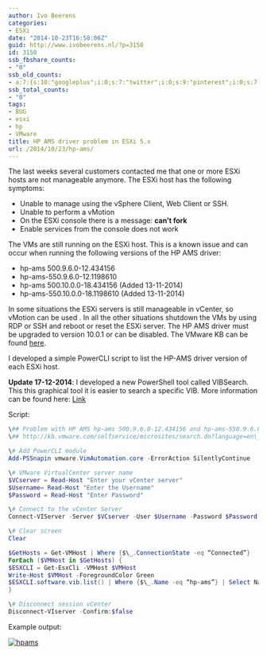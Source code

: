 ```yaml
---
author: Ivo Beerens
categories:
- ESXi
date: "2014-10-23T16:58:06Z"
guid: http://www.ivobeerens.nl/?p=3150
id: 3150
ssb_fbshare_counts:
- "0"
ssb_old_counts:
- a:7:{s:10:"googleplus";i:0;s:7:"twitter";i:0;s:9:"pinterest";i:0;s:7:"fbshare";i:0;s:8:"linkedin";i:0;s:6:"reddit";i:0;s:6:"tumblr";i:0;}
ssb_total_counts:
- "0"
tags:
- BUG
- esxi
- hp
- VMware
title: HP AMS driver problem in ESXi 5.x
url: /2014/10/23/hp-ams/
---
```


The last weeks several customers contacted me that one or more ESXi hosts are not manageable anymore. The ESXi host has the following symptoms:

- Unable to manage using the vSphere Client, Web Client or SSH.
- Unable to perform a vMotion
- On the ESXi console there is a message: **can’t fork**
- Enable services from the console does not work

The VMs are still running on the ESXi host. This is a known issue and can occur when running the following versions of the HP AMS driver:

- hp-ams 500.9.6.0-12.434156
- hp-ams-550.9.6.0-12.1198610
- hp-ams 500.10.0.0-18.434156 (Added 13-11-2014)
- hp-ams-550.10.0.0-18.1198610 (Added 13-11-2014)

In some situations the ESXi servers is still manageable in vCenter, so vMotion can be used . In all the other situations shutdown the VMs by using RDP or SSH and reboot or reset the ESXi server. The HP AMS driver must be upgraded to version 10.0.1 or can be disabled. The VMware KB can be found [here](http://kb.vmware.com/selfservice/microsites/search.do?language=en_US&cmd=displayKC&externalId=2085618).

I developed a simple PowerCLI script to list the HP-AMS driver version of each ESXi host.

**Update 17-12-2014**: I developed a new PowerShell tool called VIBSearch. This this graphical tool it is easier to search a specific VIB. More information can be found here: [Link](http://localhost/2014/12/17/vibsearch-finding-vib-versions/)

Script:

```powershell  
\## Problem with HP AMS hp-ams 500.9.6.0-12.434156 and hp-ams-550.9.6.0-12.1198610  
\## http://kb.vmware.com/selfservice/microsites/search.do?language=en\_US&amp;cmd=displayKC&amp;externalId=2085618

\# Add PowerCLI module  
Add-PSSnapin vmware.VimAutomation.core -ErrorAction SilentlyContinue

\# VMware VirtualCenter server name  
$VCserver = Read-Host "Enter your vCenter server"  
$Username= Read-Host "Enter the Username"  
$Password = Read-Host "Enter Password"

\# Connect to the vCenter Server  
Connect-VIServer -Server $VCserver -User $Username -Password $Password -port 443

\# Clear screen  
Clear

$GetHosts = Get-VMHost | Where {$\_.ConnectionState -eq “Connected”}  
ForEach ($VMHost in $GetHosts) {  
$ESXCLI = Get-EsxCli -VMHost $VMHost  
Write-Host $VMHost -ForegroundColor Green  
$ESXCLI.software.vib.list() | Where {$\_.Name -eq “hp-ams”} | Select Name,Vendor,Version | FT  
}

\# Disconnect session vCenter  
Disconnect-VIserver -Confirm:$false  
```

Example output:

[![hpams](http://localhost/wp-content/uploads/2014/10/hpams-300x125.png)](http://localhost/wp-content/uploads/2014/10/hpams.png)
